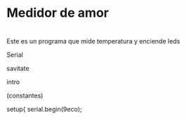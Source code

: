# Medidor de amor

#

Este es un programa que mide temperatura y enciende leds

Serial

savitate


intro 

(constantes)

setup{
serial.begin(9eco);

